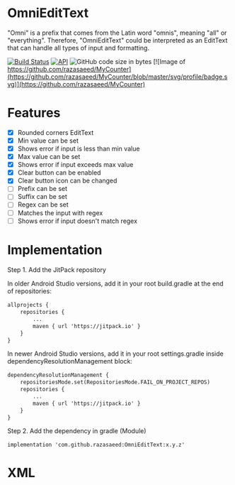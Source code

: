 # OmniEditText
"Omni" is a prefix that comes from the Latin word "omnis", meaning "all" or "everything". Therefore, "OmniEditText" could be interpreted as an EditText that can handle all types of input and formatting.

[![Build Status](https://api.travis-ci.org/razasaeed/OmniEditText.svg?branch=develop)](https://travis-ci.org/razasaeed/OmniEditText)
[![API](https://img.shields.io/badge/API-24%2B-brightgreen.svg?style=flat)](https://android-arsenal.com/api?level=24) ![GitHub code size in bytes](https://img.shields.io/github/languages/code-size/razasaeed/OmniEditText) [![Image of https://github.com/razasaeed/MyCounter](https://github.com/razasaeed/MyCounter/blob/master/svg/profile/badge.svg)](https://github.com/razasaeed/MyCounter)

# Features
- [x] Rounded corners EditText
- [x] Min value can be set
- [x] Shows error if input is less than min value
- [x] Max value can be set
- [x] Shows error if input exceeds max value
- [x] Clear button can be enabled
- [x] Clear button icon can be changed
- [ ] Prefix can be set
- [ ] Suffix can be set
- [ ] Regex can be set
- [ ] Matches the input with regex
- [ ] Shows error if input doesn't match regex

# Implementation

Step 1. Add the JitPack repository

In older Android Studio versions, add it in your root build.gradle at the end of repositories:
```
allprojects {
    repositories {
        ...
        maven { url 'https://jitpack.io' }
    }
}
```

In newer Android Studio versions, add it in your root settings.gradle inside dependencyResolutionManagement block:
```
dependencyResolutionManagement {
    repositoriesMode.set(RepositoriesMode.FAIL_ON_PROJECT_REPOS)
    repositories {
        ...
        maven { url 'https://jitpack.io' }
    }
}
```

Step 2. Add the dependency in gradle (Module)
```
implementation 'com.github.razasaeed:OmniEditText:x.y.z'
```

# XML
